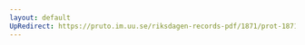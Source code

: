 ```yaml
---
layout: default
UpRedirect: https://pruto.im.uu.se/riksdagen-records-pdf/1871/prot-1871--fk--322.pdf
---
```

